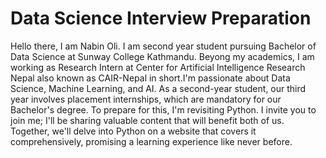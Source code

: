 # Data Science Interview Preparation

Hello there, I am Nabin Oli. I am second year student pursuing Bachelor of Data Science at Sunway College Kathmandu. Beyong my academics, I am working as Research Intern at Center for Artificial Intelligence Research Nepal also known as CAIR-Nepal in short.I'm passionate about Data Science, Machine Learning, and AI. As a second-year student, our third year involves placement internships, which are mandatory for our Bachelor's degree. To prepare for this, I'm revisiting Python. I invite you to join me; I'll be sharing valuable content that will benefit both of us. Together, we'll delve into Python on a website that covers it comprehensively, promising a learning experience like never before.

```{tableofcontents}
```
